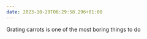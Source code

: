 ```yaml
---
date: 2023-10-29T08:29:58.296+01:00
---
```


Grating carrots is one of the most boring things to do
